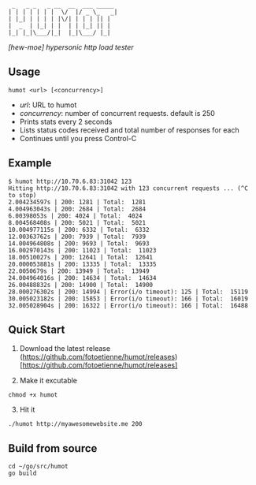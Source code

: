 
     _   _ _   _ __  __  ___ _____ 
    | | | | | | |  \/  |/ _ \_   _|
    | |_| | | | | |\/| | | | || |  
    |  _  | |_| | |  | | |_| || |  
    |_| |_|\___/|_|  |_|\___/ |_|  

*[hew-moe] hypersonic http load tester*

## Usage ##

    humot <url> [<concurrency>]

 - *url*: URL to humot
 - *concurrency*: number of concurrent requests. default is 250
 - Prints stats every 2 seconds
 - Lists status codes received and total number of responses for each
 - Continues until you press Control-C

## Example ##

    $ humot http://10.70.6.83:31042 123
    Hitting http://10.70.6.83:31042 with 123 concurrent requests ... (^C to stop)
    2.004234597s | 200: 1281 | Total:  1281
    4.004963043s | 200: 2684 | Total:  2684
    6.00398053s | 200: 4024 | Total:  4024
    8.004568408s | 200: 5021 | Total:  5021
    10.004977115s | 200: 6332 | Total:  6332
    12.00363762s | 200: 7939 | Total:  7939
    14.004964808s | 200: 9693 | Total:  9693
    16.002970143s | 200: 11023 | Total:  11023
    18.00510027s | 200: 12641 | Total:  12641
    20.000053881s | 200: 13335 | Total:  13335
    22.0050679s | 200: 13949 | Total:  13949
    24.004964016s | 200: 14634 | Total:  14634
    26.00488832s | 200: 14900 | Total:  14900
    28.000276302s | 200: 14994 | Error(i/o timeout): 125 | Total:  15119
    30.005023182s | 200: 15853 | Error(i/o timeout): 166 | Total:  16019
    32.005028904s | 200: 16322 | Error(i/o timeout): 166 | Total:  16488

## Quick Start ##

  1) Download the latest release (https://github.com/fotoetienne/humot/releases)[https://github.com/fotoetienne/humot/releases]

  2) Make it excutable
  
    chmod +x humot
    
  3) Hit it
  
    ./humot http://myawesomewebsite.me 200

## Build from source ##

    cd ~/go/src/humot
    go build
